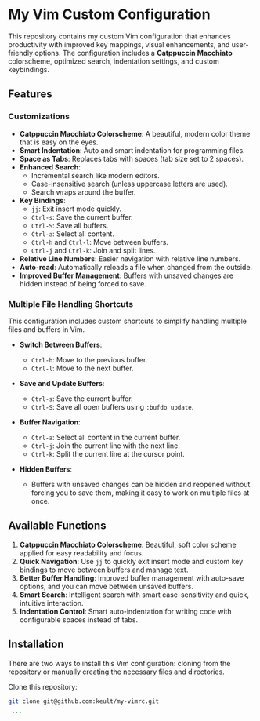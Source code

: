 # My Vim Custom Configuration

This repository contains my custom Vim configuration that enhances productivity with improved key mappings, visual enhancements, and user-friendly options. The configuration includes a **Catppuccin Macchiato** colorscheme, optimized search, indentation settings, and custom keybindings.

## Features

### Customizations
- **Catppuccin Macchiato Colorscheme**: A beautiful, modern color theme that is easy on the eyes.
- **Smart Indentation**: Auto and smart indentation for programming files.
- **Space as Tabs**: Replaces tabs with spaces (tab size set to 2 spaces).
- **Enhanced Search**:
  - Incremental search like modern editors.
  - Case-insensitive search (unless uppercase letters are used).
  - Search wraps around the buffer.
- **Key Bindings**:
  - `jj`: Exit insert mode quickly.
  - `Ctrl-s`: Save the current buffer.
  - `Ctrl-S`: Save all buffers.
  - `Ctrl-a`: Select all content.
  - `Ctrl-h` and `Ctrl-l`: Move between buffers.
  - `Ctrl-j` and `Ctrl-k`: Join and split lines.
- **Relative Line Numbers**: Easier navigation with relative line numbers.
- **Auto-read**: Automatically reloads a file when changed from the outside.
- **Improved Buffer Management**: Buffers with unsaved changes are hidden instead of being forced to save.

### Multiple File Handling Shortcuts

This configuration includes custom shortcuts to simplify handling multiple files and buffers in Vim.

- **Switch Between Buffers**:
  - `Ctrl-h`: Move to the previous buffer.
  - `Ctrl-l`: Move to the next buffer.

- **Save and Update Buffers**:
  - `Ctrl-s`: Save the current buffer.
  - `Ctrl-S`: Save all open buffers using `:bufdo update`.

- **Buffer Navigation**:
  - `Ctrl-a`: Select all content in the current buffer.
  - `Ctrl-j`: Join the current line with the next line.
  - `Ctrl-k`: Split the current line at the cursor point.

- **Hidden Buffers**:
  - Buffers with unsaved changes can be hidden and reopened without forcing you to save them, making it easy to work on multiple files at once.

## Available Functions

1. **Catppuccin Macchiato Colorscheme**: Beautiful, soft color scheme applied for easy readability and focus.
2. **Quick Navigation**: Use `jj` to quickly exit insert mode and custom key bindings to move between buffers and manage text.
3. **Better Buffer Handling**: Improved buffer management with auto-save options, and you can move between unsaved buffers.
4. **Smart Search**: Intelligent search with smart case-sensitivity and quick, intuitive interaction.
5. **Indentation Control**: Smart auto-indentation for writing code with configurable spaces instead of tabs.

## Installation

There are two ways to install this Vim configuration: cloning from the repository or manually creating the necessary files and directories.

Clone this repository:
   ```sh
   git clone git@github.com:keult/my-vimrc.git

    ```


